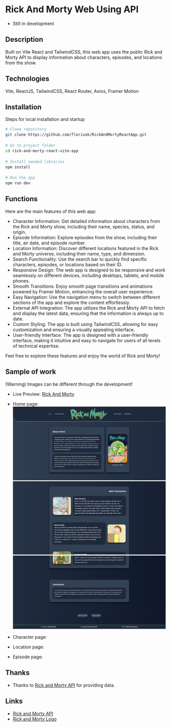 # Rick And Morty Web Using API
- Still in development

## Description

Built on Vite React and TailwindCSS, this web app uses the public Rick and Morty API to display information about characters, episodes, and locations from the show.

## Technologies

Vite, ReactJS, TailwindCSS, React Router, Axios, Framer Motion

## Installation

Steps for local installation and startup

```bash
# Clone repository
git clone https://github.com/florixak/RickAndMortyReactApp.git

# Go to project folder
cd rick-and-morty-react-vite-app

# Install needed libraries
npm install

# Run the app
npm run dev
```

## Functions

Here are the main features of this web app:

- Character Information: Get detailed information about characters from the Rick and Morty show, including their name, species, status, and origin.
- Episode Information: Explore episodes from the show, including their title, air date, and episode number.
- Location Information: Discover different locations featured in the Rick and Morty universe, including their name, type, and dimension.
- Search Functionality: Use the search bar to quickly find specific characters, episodes, or locations based on their ID.
- Responsive Design: The web app is designed to be responsive and work seamlessly on different devices, including desktops, tablets, and mobile phones.
- Smooth Transitions: Enjoy smooth page transitions and animations powered by Framer Motion, enhancing the overall user experience.
- Easy Navigation: Use the navigation menu to switch between different sections of the app and explore the content effortlessly.
- External API Integration: The app utilizes the Rick and Morty API to fetch and display the latest data, ensuring that the information is always up to date.
- Custom Styling: The app is built using TailwindCSS, allowing for easy customization and ensuring a visually appealing interface.
- User-friendly Interface: The app is designed with a user-friendly interface, making it intuitive and easy to navigate for users of all levels of technical expertise.

Feel free to explore these features and enjoy the world of Rick and Morty!

## Sample of work
(Warning) Images can be different through the development!
- Live Preview: [Rick And Morty](https://rick-and-morty-op.netlify.app/)

- Home page:
![Screenshot of main page](./screenshots/home-page.png)
![Screenshot of main page](./screenshots/home-page-2.png)
![Screenshot of main page](./screenshots/home-page-3.png)

- Character page:
- Location page:
- Episode page:

## Thanks

- Thanks to [Rick and Morty API](https://rickandmortyapi.com/) for providing data.

## Links

- [Rick and Morty API](https://rickandmortyapi.com/)
- [Rick and Morty Logo](https://en.m.wikipedia.org/wiki/File:Rick_and_Morty.svg)
